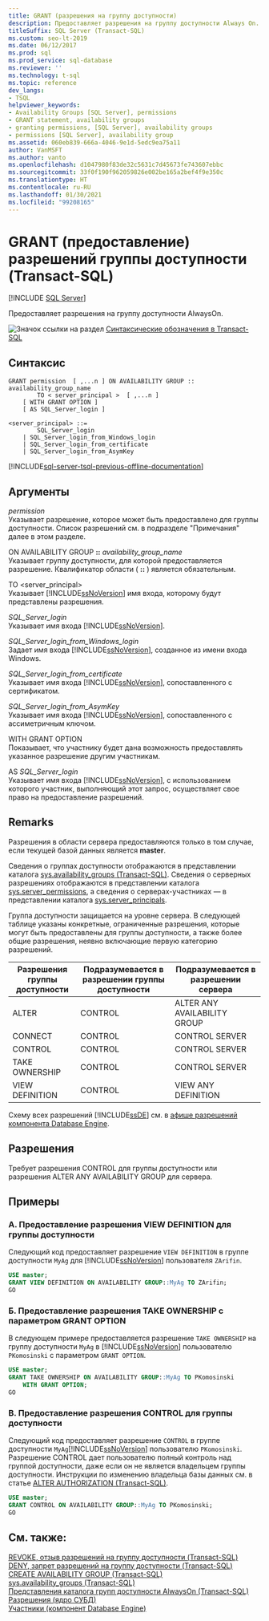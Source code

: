 ```yaml
---
title: GRANT (разрешения на группу доступности)
description: Предоставляет разрешения на группу доступности Always On.
titleSuffix: SQL Server (Transact-SQL)
ms.custom: seo-lt-2019
ms.date: 06/12/2017
ms.prod: sql
ms.prod_service: sql-database
ms.reviewer: ''
ms.technology: t-sql
ms.topic: reference
dev_langs:
- TSQL
helpviewer_keywords:
- Availability Groups [SQL Server], permissions
- GRANT statement, availability groups
- granting permissions, [SQL Server], availability groups
- permissions [SQL Server], availability group
ms.assetid: 060eb839-666a-4046-9e1d-5edc9ea75a11
author: VanMSFT
ms.author: vanto
ms.openlocfilehash: d1047980f83de32c5631c7d45673fe743607ebbc
ms.sourcegitcommit: 33f0f190f962059826e002be165a2bef4f9e350c
ms.translationtype: HT
ms.contentlocale: ru-RU
ms.lasthandoff: 01/30/2021
ms.locfileid: "99208165"
---
```

# <a name="grant-availability-group-permissions-transact-sql"></a>GRANT (предоставление) разрешений группы доступности (Transact-SQL)
[!INCLUDE [SQL Server](../../includes/applies-to-version/sqlserver.md)]

  Предоставляет разрешения на группу доступности AlwaysOn.  
  

 ![Значок ссылки на раздел](../../database-engine/configure-windows/media/topic-link.gif "Значок ссылки на раздел") [Синтаксические обозначения в Transact-SQL](../../t-sql/language-elements/transact-sql-syntax-conventions-transact-sql.md)  
  
## <a name="syntax"></a>Синтаксис  
  
```syntaxsql
GRANT permission  [ ,...n ] ON AVAILABILITY GROUP :: availability_group_name  
        TO < server_principal >  [ ,...n ]  
    [ WITH GRANT OPTION ]  
    [ AS SQL_Server_login ]   
  
<server_principal> ::=   
        SQL_Server_login  
    | SQL_Server_login_from_Windows_login   
    | SQL_Server_login_from_certificate   
    | SQL_Server_login_from_AsymKey  
```  
  
[!INCLUDE[sql-server-tsql-previous-offline-documentation](../../includes/sql-server-tsql-previous-offline-documentation.md)]

## <a name="arguments"></a>Аргументы
 *permission*  
 Указывает разрешение, которое может быть предоставлено для группы доступности. Список разрешений см. в подразделе "Примечания" далее в этом разделе.  
  
 ON AVAILABILITY GROUP **::** _availability_group_name_  
 Указывает группу доступности, для которой предоставляется разрешение. Квалификатор области ( **::** ) является обязательным.  
  
 TO \<server_principal>  
 Указывает [!INCLUDE[ssNoVersion](../../includes/ssnoversion-md.md)] имя входа, которому будут представлены разрешения.  
  
 *SQL_Server_login*  
 Указывает имя входа [!INCLUDE[ssNoVersion](../../includes/ssnoversion-md.md)].  
  
 *SQL_Server_login_from_Windows_login*  
 Задает имя входа [!INCLUDE[ssNoVersion](../../includes/ssnoversion-md.md)], созданное из имени входа Windows.  
  
 *SQL_Server_login_from_certificate*  
 Указывает имя входа [!INCLUDE[ssNoVersion](../../includes/ssnoversion-md.md)], сопоставленного с сертификатом.  
  
 *SQL_Server_login_from_AsymKey*  
 Указывает имя входа [!INCLUDE[ssNoVersion](../../includes/ssnoversion-md.md)], сопоставленного с ассиметричным ключом.  
  
 WITH GRANT OPTION  
 Показывает, что участнику будет дана возможность предоставлять указанное разрешение другим участникам.  
  
 AS *SQL_Server_login*  
 Указывает имя входа [!INCLUDE[ssNoVersion](../../includes/ssnoversion-md.md)], с использованием которого участник, выполняющий этот запрос, осуществляет свое право на предоставление разрешений.  
  
## <a name="remarks"></a>Remarks  
 Разрешения в области сервера предоставляются только в том случае, если текущей базой данных является **master**.  
  
 Сведения о группах доступности отображаются в представлении каталога [sys.availability_groups (Transact-SQL)](../../relational-databases/system-catalog-views/sys-availability-groups-transact-sql.md). Сведения о серверных разрешениях отображаются в представлении каталога [sys.server_permissions](../../relational-databases/system-catalog-views/sys-server-permissions-transact-sql.md), а сведения о серверах-участниках — в представлении каталога [sys.server_principals](../../relational-databases/system-catalog-views/sys-server-principals-transact-sql.md).  
  
 Группа доступности защищается на уровне сервера. В следующей таблице указаны конкретные, ограниченные разрешения, которые могут быть предоставлены для группы доступности, а также более общие разрешения, неявно включающие первую категорию разрешений.  
  
|Разрешения группы доступности|Подразумевается в разрешении группы доступности|Подразумевается в разрешении сервера|  
|-----------------------------------|----------------------------------------------|----------------------------------|  
|ALTER|CONTROL|ALTER ANY AVAILABILITY GROUP|  
|CONNECT|CONTROL|CONTROL SERVER|  
|CONTROL|CONTROL|CONTROL SERVER|  
|TAKE OWNERSHIP|CONTROL|CONTROL SERVER|  
|VIEW DEFINITION|CONTROL|VIEW ANY DEFINITION|  
  
 Схему всех разрешений [!INCLUDE[ssDE](../../includes/ssde-md.md)] см. в [афише разрешений компонента Database Engine](https://aka.ms/sql-permissions-poster).  
  
## <a name="permissions"></a>Разрешения  
 Требует разрешения CONTROL для группы доступности или разрешения ALTER ANY AVAILABILITY GROUP для сервера.  
  
## <a name="examples"></a>Примеры  
  
### <a name="a-granting-view-definition-permission-on-an-availability-group"></a>A. Предоставление разрешения VIEW DEFINITION для группы доступности  
 Следующий код предоставляет разрешение `VIEW DEFINITION` в группе доступности `MyAg` для [!INCLUDE[ssNoVersion](../../includes/ssnoversion-md.md)] пользователя `ZArifin`.  
  
```sql  
USE master;  
GRANT VIEW DEFINITION ON AVAILABILITY GROUP::MyAg TO ZArifin;  
GO  
```  
  
### <a name="b-granting-take-ownership-permission-with-the-grant-option"></a>Б. Предоставление разрешения TAKE OWNERSHIP с параметром GRANT OPTION  
 В следующем примере предоставляется разрешение `TAKE OWNERSHIP` на группу доступности `MyAg` в [!INCLUDE[ssNoVersion](../../includes/ssnoversion-md.md)] пользователю `PKomosinski` с параметром `GRANT OPTION`.  
  
```sql  
USE master;  
GRANT TAKE OWNERSHIP ON AVAILABILITY GROUP::MyAg TO PKomosinski   
    WITH GRANT OPTION;  
GO  
```  
  
### <a name="c-granting-control-permission-on-an-availability-group"></a>В. Предоставление разрешения CONTROL для группы доступности  
 Следующий код предоставляет разрешение  `CONTROL` в группе доступности `MyAg`[!INCLUDE[ssNoVersion](../../includes/ssnoversion-md.md)] пользователю `PKomosinski`. Разрешение CONTROL дает пользователю полный контроль над группой доступности, даже если он не является владельцем группы доступности. Инструкции по изменению владельца базы данных см. в статье [ALTER AUTHORIZATION (Transact-SQL)](../../t-sql/statements/alter-authorization-transact-sql.md).  
  
```sql  
USE master;  
GRANT CONTROL ON AVAILABILITY GROUP::MyAg TO PKomosinski;  
GO  
```  
  
## <a name="see-also"></a>См. также:  
 [REVOKE, отзыв разрешений на группу доступности (Transact-SQL)](../../t-sql/statements/revoke-availability-group-permissions-transact-sql.md)   
 [DENY, запрет разрешений на группу доступности (Transact-SQL)](../../t-sql/statements/deny-availability-group-permissions-transact-sql.md)   
 [CREATE AVAILABILITY GROUP (Transact-SQL)](../../t-sql/statements/create-availability-group-transact-sql.md)   
 [sys.availability_groups (Transact-SQL)](../../relational-databases/system-catalog-views/sys-availability-groups-transact-sql.md)   
 [Представления каталога групп доступности AlwaysOn &#40;Transact-SQL&#41;](../../relational-databases/system-catalog-views/always-on-availability-groups-catalog-views-transact-sql.md) [Разрешения &#40;ядро СУБД&#41;](../../relational-databases/security/permissions-database-engine.md)   
 [Участники (компонент Database Engine)](../../relational-databases/security/authentication-access/principals-database-engine.md)  
  
  
